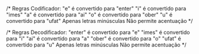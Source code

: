 /* Regras Codificador:
"e" é convertido para "enter"
"i" é convertido para "imes"
"a" é convertido para "ai"
"o" é convertido para "ober"
"u" é convertido para "ufat"
Apenas letras minúsculas
Não permite acentuação
*/

/* Regras Decodificador:
"enter" é convertido para "e"
"imes" é convertido para "i"
"ai" é convertido para "a"
"ober" é convertido para "o"
"ufat" é convertido para "u"
Apenas letras minúsculas
Não permite acentuação
*/
